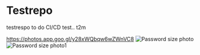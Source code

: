 # Testrepo
testrespo to do CI/CD test..
t2m


https://photos.app.goo.gl/y28xWQbqw6wZWnVC8
![Password size photo](https://github.com/user-attachments/assets/050f7ee9-face-4fa5-9e21-f6687b4e0cf6)
![Password size photo1](https://github.com/user-attachments/assets/8ed3562a-4690-4a08-8cd9-998a55a5295a)


